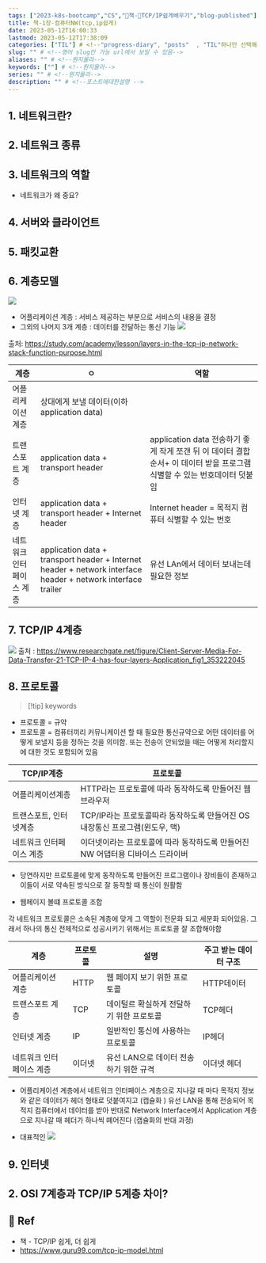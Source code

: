 ```yaml
---
tags: ["2023-k8s-bootcamp","CS","책-TCP/IP쉽게배우기","blog-published"] 
title: 책-1장-컴퓨터NW(tcp,ip쉽게)
date: 2023-05-12T16:00:33
lastmod: 2023-05-12T17:38:09
categories: ["TIL"] # <!--"progress-diary", "posts"  , "TIL"하나만 선택해서보셈 -->
slug: "" # <!--영어 slug만 가능 url에서 보일 수 있음-->
aliases: "" # <!--뭔지몰라-->
keywords: [""] # <!--뭔지몰라-->
series: "" # <!--뭔지몰라-->
description: "" # <!--포스트에대한설명 -->
---
```

## 1. 네트워크란?

## 2. 네트워크 종류
## 3. 네트워크의 역할

- 네트워크가 왜 중요?

## 4. 서버와 클라이언트

## 5. 패킷교환

## 6. 계층모델 

![](https://i.imgur.com/4nMKaOG.png)


- 어플리케이션 계층 : 서비스 제공하는 부분으로 서비스의 내용을 결정  
- 그외의 나머지 3개 계층 : 데이터를 전달하는 통신 기능
![](https://i.imgur.com/evqZW7h.png)

출처: https://study.com/academy/lesson/layers-in-the-tcp-ip-network-stack-function-purpose.html

| 계층              | ㅇ                                                    | 역할                                                                                                                     |
| ----------------- | ----------------------------------------------------- | ------------------------------------------------------------------------------------------------------------------------ |
| 어플리케이션 계층 | 상대에게 보낼 데이터(이하application data)            |                                                                                                                          |
| 트랜스포트 계층   | application data + transport header                   | application data 전송하기 좋게 작게 쪼갠 뒤 이 데이터 결합순서+ 이 데이터 받을 프로그램 식별할 수 있는 번호데이터 덧붙임 |
| 인터넷 계층       | application data + transport header + Internet header | Internet header   = 목적지 컴퓨터 식별할 수 있는 번호                                                                    |
| 네트워크 인터페이스 계층                  |  application data + transport header + Internet header + network interface header    + network interface trailer                                                 | 유선 LAn에서 데이터 보내는데 필요한 정보                                                                                                                           |


## 7. TCP/IP 4계층

![](https://i.imgur.com/TRfmwc0.png)
출처 : https://www.researchgate.net/figure/Client-Server-Media-For-Data-Transfer-21-TCP-IP-4-has-four-layers-Application_fig1_353222045



## 8. 프로토콜

> [!tip] keywords
> 

- 프로토콜 = 규약
- 프로토콜 = 컴퓨터끼리 커뮤니케이션 할 때 필요한 통신규약으로 어떤 데이터를 어떻게 보낼지 등을 정하는 것을 의미함. 또는 전송이 안되었을 때는 어떻게 처리할지에 대한 것도 포함되어 있음

| TCP/IP계층       | 프로토콜                                                                     |
| ---------------- | ---------------------------------------------------------------------------- |
| 어플리케이션계층 | HTTP라는 프로토콜에 따라 동작하도록 만들어진 웹브라우저                      |
|    트랜스포트, 인터넷계층              | TCP/IP라는 프로토콜따라 동작하도록 만들어진 OS 내장통신 프로그램(윈도우, 맥) |
| 네트워크 인터페이스 계층                 | 이더넷이라는 프로토콜에 따라 동작하도록 만들어진 NW 어댑터용 디바이스 드라이버                                                                              |

- 당연하지만 프로토콜에 맞게 동작하도록 만들어진 프로그램이나 장비들이 존재하고 이들이 서로 약속된 방식으로 잘 동작할 때 통신이 원활함

- 웹페이지 볼떄 프로토콜 조합

각 네트워크 프로토콜은 소속된 계층에 맞게 그 역할이 전문화 되고 세분화 되어있음.  그래서 하나의 통신 전체적으로 성공시키기 위해서는 프로토콜 잘 조합해야함 

| 계층                     | 프로토콜 | 설명                                     | 주고 받는 데이터 구조 |
| ------------------------ | -------- | ---------------------------------------- | --------------------- |
| 어플리케이션 계층        | HTTP     | 웹 페이지 보기 위한 프로토콜             | HTTP데이터            |
| 트랜스포트 계층          | TCP      | 데이털르 확실하게 전달하기 위한 프로토콜 | TCP헤더               |
| 인터넷 계층              | IP       | 일반적인 통신에 사용하는 프로토콜        | IP헤더                      |
| 네트워크 인터페이스 계층 | 이더넷   | 유선 LAN으로 데이터 전송하기 위한 규격   |           이더넷 헤더            |

- 어플리케이션 계층에서 네트워크 인터페이스 계층으로 지나갈 때 마다 목적지 정보와 같은 데이터가 헤더 형태로 덧붙여지고 (캡슐화 ) 유선 LAN을 통해 전송되어 목적지 컴퓨터에서 데이터를 받아 반대로 Network Interface에서   Application 계층으로 지나갈 때 헤더가 하나씩 뗴어진다 (캡슐화의 반대 과정)




- 대표적인 
![](https://i.imgur.com/VixDbZJ.png)


## 9. 인터넷 




## 2. OSI 7계층과 TCP/IP 5계층 차이?

##

## 📑 Ref
- 책 - TCP/IP 쉽게, 더 쉽게
- https://www.guru99.com/tcp-ip-model.html